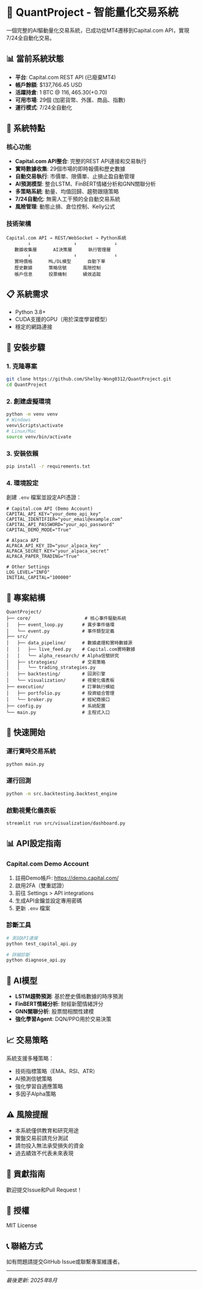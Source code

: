# 🚀 QuantProject - 智能量化交易系統

一個完整的AI驅動量化交易系統，已成功從MT4遷移到Capital.com API，實現7/24全自動化交易。

## 📊 當前系統狀態
- **平台**: Capital.com REST API (已廢棄MT4)
- **帳戶餘額**: $137,766.45 USD
- **活躍持倉**: 1 BTC @ $116,465.30 (+$0.70)
- **可用市場**: 29個 (加密貨幣、外匯、商品、指數)
- **運行模式**: 7/24全自動化

## 🚀 系統特點

### 核心功能
- **Capital.com API整合**: 完整的REST API連接和交易執行
- **實時數據收集**: 29個市場的即時報價和歷史數據
- **自動交易執行**: 市價單、限價單、止損止盈自動管理
- **AI預測模型**: 整合LSTM、FinBERT情緒分析和GNN關聯分析
- **多策略系統**: 動量、均值回歸、趨勢跟隨策略
- **7/24自動化**: 無需人工干預的全自動交易系統
- **風險管理**: 動態止損、倉位控制、Kelly公式

### 技術架構
```
Capital.com API → REST/WebSocket → Python系統
        ↓                ↓              ↓
   數據收集層      AI決策層      執行管理層
        ↓                ↓              ↓
   實時價格      ML/DL模型      自動下單
   歷史數據      策略信號      風險控制
   帳戶信息      投票機制      績效追蹤
```

## 📋 系統需求

- Python 3.8+
- CUDA支援的GPU（用於深度學習模型）
- 穩定的網路連接

## 🔧 安裝步驟

### 1. 克隆專案
```bash
git clone https://github.com/Shelby-Wong0312/QuantProject.git
cd QuantProject
```

### 2. 創建虛擬環境
```bash
python -m venv venv
# Windows
venv\Scripts\activate
# Linux/Mac
source venv/bin/activate
```

### 3. 安裝依賴
```bash
pip install -r requirements.txt
```

### 4. 環境設定
創建 `.env` 檔案並設定API憑證：
```env
# Capital.com API (Demo Account)
CAPITAL_API_KEY="your_demo_api_key"
CAPITAL_IDENTIFIER="your_email@example.com"
CAPITAL_API_PASSWORD="your_api_password"
CAPITAL_DEMO_MODE="True"

# Alpaca API
ALPACA_API_KEY_ID="your_alpaca_key"
ALPACA_SECRET_KEY="your_alpaca_secret"
ALPACA_PAPER_TRADING="True"

# Other Settings
LOG_LEVEL="INFO"
INITIAL_CAPITAL="100000"
```

## 📁 專案結構

```
QuantProject/
├── core/                    # 核心事件驅動系統
│   ├── event_loop.py       # 異步事件循環
│   └── event.py            # 事件類型定義
├── src/
│   ├── data_pipeline/      # 數據處理和實時數據源
│   │   ├── live_feed.py    # Capital.com實時數據
│   │   └── alpha_research/ # Alpha信號研究
│   ├── strategies/         # 交易策略
│   │   └── trading_strategies.py
│   ├── backtesting/        # 回測引擎
│   └── visualization/      # 視覺化儀表板
├── execution/              # 訂單執行模組
│   ├── portfolio.py        # 投資組合管理
│   └── broker.py           # 經紀商接口
├── config.py               # 系統配置
└── main.py                 # 主程式入口
```

## 🚦 快速開始

### 運行實時交易系統
```bash
python main.py
```

### 運行回測
```bash
python -m src.backtesting.backtest_engine
```

### 啟動視覺化儀表板
```bash
streamlit run src/visualization/dashboard.py
```

## 📊 API設定指南

### Capital.com Demo Account
1. 註冊Demo帳戶: https://demo.capital.com/
2. 啟用2FA（雙重認證）
3. 前往 Settings > API integrations
4. 生成API金鑰並設定專用密碼
5. 更新 `.env` 檔案

### 診斷工具
```bash
# 測試API連接
python test_capital_api.py

# 詳細診斷
python diagnose_api.py
```

## 🤖 AI模型

- **LSTM趨勢預測**: 基於歷史價格數據的時序預測
- **FinBERT情緒分析**: 財經新聞情緒評分
- **GNN關聯分析**: 股票間相關性建模
- **強化學習Agent**: DQN/PPO用於交易決策

## 📈 交易策略

系統支援多種策略：
- 技術指標策略（EMA、RSI、ATR）
- AI預測信號策略
- 強化學習自適應策略
- 多因子Alpha策略

## ⚠️ 風險提醒

- 本系統僅供教育和研究用途
- 實盤交易前請充分測試
- 請勿投入無法承受損失的資金
- 過去績效不代表未來表現

## 🤝 貢獻指南

歡迎提交Issue和Pull Request！

## 📄 授權

MIT License

## 📞 聯絡方式

如有問題請提交GitHub Issue或聯繫專案維護者。

---
*最後更新: 2025年8月*